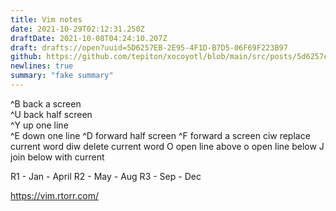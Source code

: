```yaml
---
title: Vim notes
date: 2021-10-29T02:12:31.250Z
draftDate: 2021-10-08T04:24:10.207Z
draft: drafts://open?uuid=5D6257EB-2E95-4F1D-B7D5-06F69F223B97
github: https://github.com/tepiton/xocoyotl/blob/main/src/posts/5d6257eb-2e95-4f1d-b7d5-06f69f223b97.md
newlines: true
summary: "fake summary"
---
```

^B  back a screen         
^U  back half screen      
^Y  up one line           
^E  down one line
^D  forward half screen
^F  forward a screen
ciw  replace current word
diw  delete current word
O  open line above
o  open line below
J  join below with current

R1 - Jan - April
R2 - May - Aug
R3 - Sep - Dec

https://vim.rtorr.com/
